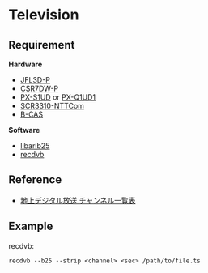 # Television

## Requirement

**Hardware**

* [JFL3D-P](https://www.maspro.co.jp/pdfview/pdfview.php?keyword=JFL3D-P&tp=C&search=%B8%A1%BA%F7)
* [CSR7DW-P](https://www.maspro.co.jp/web_catalog2017/maspro2017/HTML5/pc.html#/page/161)
* [PX-S1UD](http://www.plex-net.co.jp/product/px-s1udv2plus/)
or [PX-Q1UD1](http://www.plex-net.co.jp/product/px-q1ud/)
* [SCR3310-NTTCom](https://www.ntt.com/business/services/application/authentication/jpki/download2.html)
* [B-CAS](https://www.b-cas.co.jp/)

**Software**

* [libarib25](https://aur.archlinux.org/packages/libarib25-git/)
* [recdvb](https://aur.archlinux.org/packages/recdvb/)

## Reference

* [地上デジタル放送 チャンネル一覧表](https://www.maspro.co.jp/contact/bro/bro_ch.html)

## Example

recdvb:

    recdvb --b25 --strip <channel> <sec> /path/to/file.ts
